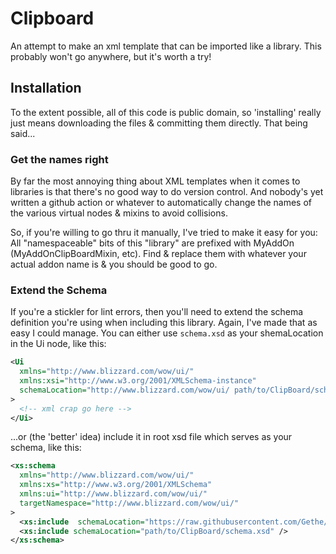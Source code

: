 # Clipboard

An attempt to make an xml template that can be imported like a library. This probably won't go anywhere, but it's worth a try!

## Installation

To the extent possible, all of this code is public domain, so 'installing' really just means downloading the files & committing them directly. That being said...

### Get the names right

By far the most annoying thing about XML templates when it comes to libraries is that there's no good way to do version control. And nobody's yet written a github action or whatever to automatically change the names of the various virtual nodes & mixins to avoid collisions.

So, if you're willing to go thru it manually, I've tried to make it easy for you: All "namespaceable" bits of this "library" are prefixed with MyAddOn (MyAddOnClipBoardMixin, etc). Find & replace them with whatever your actual addon name is & you should be good to go.

### Extend the Schema

If you're a stickler for lint errors, then you'll need to extend the schema definition you're using when including this library. Again, I've made that as easy I could manage. You can either use `schema.xsd` as your shemaLocation in the Ui node, like this:

```xml
<Ui
  xmlns="http://www.blizzard.com/wow/ui/"
  xmlns:xsi="http://www.w3.org/2001/XMLSchema-instance"
  schemaLocation="http://www.blizzard.com/wow/ui/ path/to/ClipBoard/schema.xsd"
>
  <!-- xml crap go here -->
</Ui>
```

...or (the 'better' idea) include it in root xsd file which serves as your schema, like this:

```xml
<xs:schema
  xmlns="http://www.blizzard.com/wow/ui/"
  xmlns:xs="http://www.w3.org/2001/XMLSchema"
  xmlns:ui="http://www.blizzard.com/wow/ui/"
  targetNamespace="http://www.blizzard.com/wow/ui/"
>
  <xs:include  schemaLocation="https://raw.githubusercontent.com/Gethe/wow-ui-source/live/Interface/FrameXML/UI_shared.xsd" />
  <xs:include schemaLocation="path/to/ClipBoard/schema.xsd" />
</xs:schema>
```
